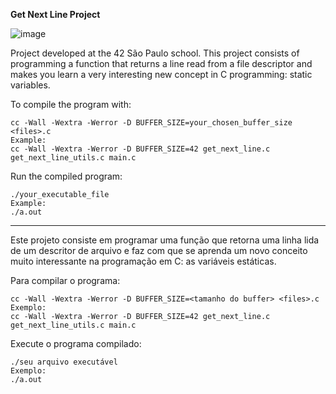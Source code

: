 **Get Next Line Project**

![image](https://github.com/user-attachments/assets/eb902d01-43bf-4353-a44a-503de83d3562)

Project developed at the 42 São Paulo school.
This project consists of programming a function that returns a line read from a file descriptor and makes you learn a very interesting new concept in C programming: static variables.

To compile the program with:
```
cc -Wall -Wextra -Werror -D BUFFER_SIZE=your_chosen_buffer_size <files>.c
Example:
cc -Wall -Wextra -Werror -D BUFFER_SIZE=42 get_next_line.c get_next_line_utils.c main.c
```
Run the compiled program:
```
./your_executable_file
Example:
./a.out
```
______

Este projeto consiste em programar uma função que retorna uma linha lida de um descritor de arquivo e faz com que se aprenda um novo conceito muito interessante na programação em C: as variáveis estáticas.

Para compilar o programa:
```
cc -Wall -Wextra -Werror -D BUFFER_SIZE=<tamanho do buffer> <files>.c
Exemplo:
cc -Wall -Wextra -Werror -D BUFFER_SIZE=42 get_next_line.c get_next_line_utils.c main.c
```
Execute o programa compilado:
```
./seu arquivo executável
Exemplo:
./a.out
```
